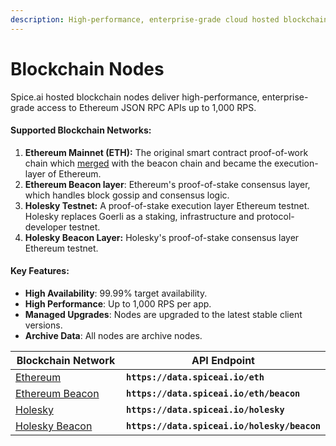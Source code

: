 ```yaml
---
description: High-performance, enterprise-grade cloud hosted blockchain nodes.
---
```


# Blockchain Nodes

Spice.ai hosted blockchain nodes deliver high-performance, enterprise-grade access to Ethereum JSON RPC APIs up to 1,000 RPS.

#### Supported Blockchain Networks:

1. **Ethereum Mainnet (ETH):** The original smart contract proof-of-work chain which [merged](https://ethereum.org/en/roadmap/merge/) with the beacon chain and became the execution-layer of Ethereum.
2. **Ethereum Beacon layer**: Ethereum's proof-of-stake consensus layer, which handles block gossip and consensus logic.
3. **Holesky Testnet:** A proof-of-stake execution layer Ethereum testnet.  Holesky replaces Goerli as a staking, infrastructure and protocol-developer testnet.
4. **Holesky Beacon Layer:** Holesky's proof-of-stake consensus layer Ethereum testnet.

#### Key Features:

* **High Availability**: 99.99% target availability.
* **High Performance**: Up to 1,000 RPS per app.
* **Managed Upgrades**: Nodes are upgraded to the latest stable client versions.
* **Archive Data**: All nodes are archive nodes.

<table><thead><tr><th width="334">Blockchain Network</th><th>API Endpoint</th></tr></thead><tbody><tr><td><a href="../api/ethereum/json-rpc-methods.md">Ethereum</a></td><td><strong><code>https://data.spiceai.io/eth</code></strong></td></tr><tr><td><a href="../api/ethereum/beacon-http-api.md">Ethereum Beacon</a></td><td><strong><code>https://data.spiceai.io/eth/beacon</code></strong></td></tr><tr><td><a href="../api/holesky/json-rpc-methods.md">Holesky</a></td><td><strong><code>https://data.spiceai.io/holesky</code></strong></td></tr><tr><td><a href="../api/holesky/beacon-http-api.md">Holesky Beacon</a></td><td><strong><code>https://data.spiceai.io/holesky/beacon</code></strong></td></tr></tbody></table>

